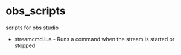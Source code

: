 # obs_scripts
scripts for obs studio

* streamcmd.lua - Runs a command when the stream is started or stopped
